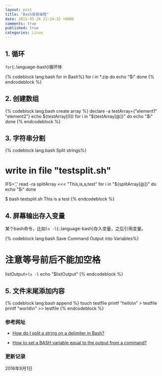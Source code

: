```yaml
---
layout: post
title: "Bash简易编程"
date: 2015-05-28 21:24:32 +0800
comments: true
published: true
categories: Linux
---
```


## 1. 循环 ##

`for`{:.language-bash}循环体

{% codeblock lang:bash for in Bash%}
for i in *.zip
do
    echo "$i"
done
{% endcodeblock %} 

<!--more-->

## 2. 创建数组 ##

{% codeblock lang:bash create array %}
declare -a testArray={"element1" "element2"}
echo ${testArray[0]}
for i in "${testArray[@]}"
do
    echo "$i"
done
{% endcodeblock %} 

## 3. 字符串分割 ##

{% codeblock lang:bash Split strings%}
# write in file "testsplit.sh"
IFS=',' read -ra splitArray <<< "This,is,a,test"
for i in "${splitArray[@]}"
do
    echo "$i"
done

$ bash testsplit.sh
This
is
a
test
{% endcodeblock %}

## 4. 屏幕输出存入变量 ##

某个bash命令，比如`ls -l`{:.language-bash}存入变量，之后引用变量。

{% codeblock lang:bash Save Command Output into Variables%}
# 注意等号前后不能加空格
listOutput=`ls -l`
echo "$listOutput"
{% endcodeblock %}

## 5. 文件末尾添加内容 ##

{% codeblock lang:bash append %}
touch testfile
printf "hello\n" > testfile
printf "world\n" >> testfile
{% endcodeblock %} 








### 参考网址 ###

* [How do I split a string on a delimiter in Bash?](http://stackoverflow.com/questions/918886/how-do-i-split-a-string-on-a-delimiter-in-bash)

* [How to set a BASH variable equal to the output from a command?](http://stackoverflow.com/questions/4651437/how-to-set-a-bash-variable-equal-to-the-output-from-a-command) 




### 更新记录 ###

2016年9月1日
